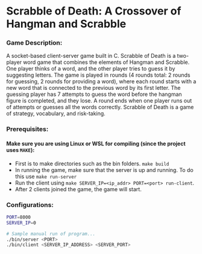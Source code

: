 # Scrabble of Death: A Crossover of Hangman and Scrabble

### Game Description:
A socket-based client-server game built in C. Scrabble of Death is a two-player word game that combines the elements of Hangman and Scrabble. One player thinks of a word, and the other player tries to guess it by suggesting letters. The game is played in rounds (4 rounds total: 2 rounds for guessing, 2 rounds for providing a word), where each round starts with a new word that is connected to the previous word by its first letter. The guessing player has 7 attempts to guess the word before the hangman figure is completed, and they lose. A round ends when one player runs out of attempts or guesses all the words correctly. Scrabble of Death is a game of strategy, vocabulary, and risk-taking.

### Prerequisites:

#### Make sure you are using Linux or WSL for compiling (since the project uses `MAKE`):
- First is to make directories such as the bin folders. `make build`
- In running the game, make sure that the server is up and running. To do this use `make run-server`
- Run the client using `make SERVER_IP=<ip_addr> PORT=<port> run-client`.
- After 2 clients joined the game, the game will start.

### Configurations:
```bash
PORT=8000
SERVER_IP=0

# Sample manual run of program...
./bin/server <PORT>
./bin/client <SERVER_IP_ADDRESS> <SERVER_PORT>
```